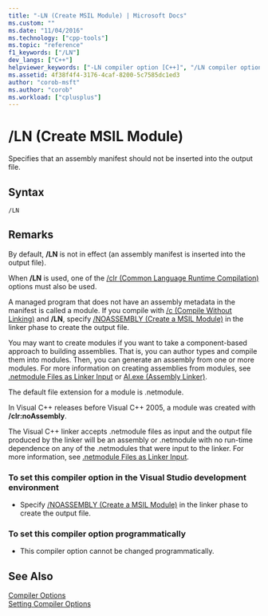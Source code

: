 ```yaml
---
title: "-LN (Create MSIL Module) | Microsoft Docs"
ms.custom: ""
ms.date: "11/04/2016"
ms.technology: ["cpp-tools"]
ms.topic: "reference"
f1_keywords: ["/LN"]
dev_langs: ["C++"]
helpviewer_keywords: ["-LN compiler option [C++]", "/LN compiler option [C++]"]
ms.assetid: 4f38f4f4-3176-4caf-8200-5c7585dc1ed3
author: "corob-msft"
ms.author: "corob"
ms.workload: ["cplusplus"]
---
```

# /LN (Create MSIL Module)
Specifies that an assembly manifest should not be inserted into the output file.  
  
## Syntax  
  
```  
/LN  
```  
  
## Remarks  
 By default, **/LN** is not in effect (an assembly manifest is inserted into the output file).  
  
 When **/LN** is used, one of the [/clr (Common Language Runtime Compilation)](../../build/reference/clr-common-language-runtime-compilation.md) options must also be used.  
  
 A managed program that does not have an assembly metadata in the manifest is called a module. If you compile with [/c (Compile Without Linking)](../../build/reference/c-compile-without-linking.md) and **/LN**, specify [/NOASSEMBLY (Create a MSIL Module)](../../build/reference/noassembly-create-a-msil-module.md) in the linker phase to create the output file.  
  
 You may want to create modules if you want to take a component-based approach to building assemblies.  That is, you can author types and compile them into modules.  Then, you can generate an assembly from one or more modules.  For more information on creating assemblies from modules, see [.netmodule Files as Linker Input](../../build/reference/netmodule-files-as-linker-input.md) or [Al.exe (Assembly Linker)](/dotnet/framework/tools/al-exe-assembly-linker).  
  
 The default file extension for a module is .netmodule.  
  
 In Visual C++ releases before Visual C++ 2005, a module was created with **/clr:noAssembly**.  
  
 The Visual C++ linker accepts .netmodule files as input and the output file produced by the linker will be an assembly or .netmodule with no run-time dependence on any of the .netmodules that were input to the linker.  For more information, see [.netmodule Files as Linker Input](../../build/reference/netmodule-files-as-linker-input.md).  
  
### To set this compiler option in the Visual Studio development environment  
  
-   Specify [/NOASSEMBLY (Create a MSIL Module)](../../build/reference/noassembly-create-a-msil-module.md) in the linker phase to create the output file.  
  
### To set this compiler option programmatically  
  
-   This compiler option cannot be changed programmatically.  
  
## See Also  
 [Compiler Options](../../build/reference/compiler-options.md)   
 [Setting Compiler Options](../../build/reference/setting-compiler-options.md)